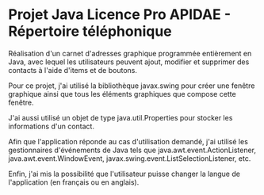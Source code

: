 <h1>Projet Java Licence Pro APIDAE - Répertoire téléphonique</h1>

Réalisation d'un carnet d'adresses graphique programmée entièrement en Java, avec lequel les utilisateurs peuvent ajout, modifier et supprimer des contacts à l'aide d'items et de boutons.

Pour ce projet, j'ai utilisé la bibliothèque javax.swing pour créer une fenêtre graphique ainsi que tous les éléments graphiques que compose cette fenêtre.

J'ai aussi utilisé un objet de type java.util.Properties pour stocker les informations d'un contact.

Afin que l'application réponde au cas d'utilisation demandé, j'ai utilisé les gestionnaires d'événements de Java tels que java.awt.event.ActionListener, java.awt.event.WindowEvent, javax.swing.event.ListSelectionListener, etc.

Enfin, j'ai mis la possibilité que l'utilisateur puisse changer la langue de l'application (en français ou en anglais).
